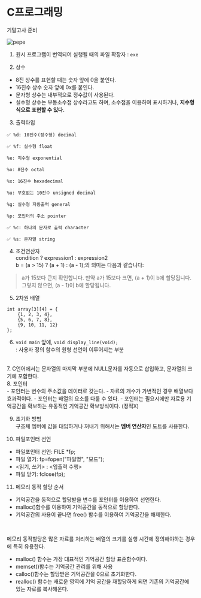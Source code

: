 # C프로그래밍

기말고사 준비

![pepe](https://github.com/julie-min/TIL/assets/130271406/d2c6fdd4-ec45-41c9-b756-0bda3cf69e6b)


1. 원시 프로그램이 번역되어 실행될 때의 파일 확장자 : `exe`

2. 상수
- 8진 상수를 표현할 때는 숫자 앞에 0을 붙인다.
- 16진수 상수 숫자 앞에 0x를 붙인다.
- 문자형 상수는 내부적으로 정수값이 사용된다.
- 실수형 상수는 부동소수점 상수라고도 하며, 소수점을 이용하여 표시하거나, **지수형식으로 표현할 수 있다.**

3. 출력타입<br>
```
✅ %d: 10진수(정수형) decimal 

✅ %f: 실수형 float

%e: 지수형 exponential 

%o: 8진수 octal

%x: 16진수 hexadecimal

%u: 부호없는 10진수 unsigned decimal 

%g: 실수형 자동출력 general 

%p: 포인터의 주소 pointer 

✅ %c: 하나의 문자로 출력 character 

✅ %s: 문자열 string
```

4. 조건연산자<br>
condition ? expression1 : expression2<br>
b = (a > 15) ? (a + 1) : (a - 1);의 의미는 다음과 같습니다:

> a가 15보다 큰지 확인합니다.
만약 a가 15보다 크면, (a + 1)이 b에 할당됩니다.
그렇지 않으면, (a - 1)이 b에 할당됩니다.

5. 2차원 배열 <br>
```
int array[3][4] = {
    {1, 2, 3, 4},
    {5, 6, 7, 8},
    {9, 10, 11, 12}
};
```
6. `void main` 앞에, `void display_line(void);`<br> : 사용자 정의 함수의 원형 선언이 이루어지는 부분
<br>
7. C언어에서는 문자열의 마지막 부분에 NULL문자를 자동으로 삽입하고, 문자열의 크기에 포함한다.
<br>
8. 포인터 <br>
- 포인터는 변수의 주소값을 데이터로 갖는다.
- 자료의 개수가 가변적인 경우 배열보다 효과적이다.
- 포인터는 배열의 요소를 다룰 수 있다.
- 포인터는 필요시에만 자료용 기억공간을 확보하는 유동적인 기억공간 확보방식이다. (정적X)

9. 초기화 방법<br>
구조체 멤버에 값을 대입하거나 꺼내기 위해서는 **멤버 연산자**인 도트를 사용한다.<br>

10. 파일포인터 선언
- 파일포인터 선언: FILE *fp;
- 파일 열기: fp=fopen("파일명", "모드");
- <읽기, 쓰기> : <입출력 수행>
- 파일 닫기: fclose(fp);

11. 메모리 동적 할당 순서<br>
- 기억공간을 동적으로 할당받을 변수를 포인터를 이용하여 선언한다.
- malloc()함수를 이용하여 기억공간을 동적으로 할당한다.
- 기억공간의 사용이 끝나면 free() 함수를 이용하여 기억공간을 해제한다.
<br>

메모리 동적할당은 많은 자료를 처리하는 배열의 크기를 실행 시간에 정의해야하는 경우에 특히 유용한다. 
- malloc() 함수는 가장 대표적인 기억공간 할당 표준함수이다.
- memset()함수는 기억공간 관리를 위해 사용
- calloc()함수는 할당받은 기억공간을 0으로 초기화한다.
- realloc() 함수는 새로운 영역에 기억 공간을 재할당하게 되면 기존의 기억공간에 있는 자료를 복사해온다.
